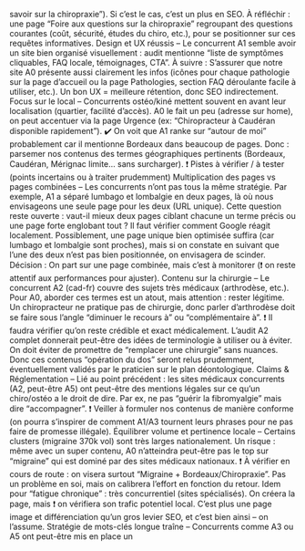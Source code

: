 savoir sur la chiropraxie”). Si c’est le cas, c’est un plus en SEO. À réfléchir : une page “Foire aux questions sur la chiropraxie” regroupant des questions courantes (coût, sécurité, études du chiro, etc.), pour se positionner sur ces requêtes informatives. Design et UX réussis – Le concurrent A1 semble avoir un site bien organisé visuellement : audit mentionne “liste de symptômes cliquables, FAQ locale, témoignages, CTA”. À suivre : S’assurer que notre site A0 présente aussi clairement les infos (icônes pour chaque pathologie sur la page d’accueil ou la page Pathologies, section FAQ déroulante facile à utiliser, etc.). Un bon UX = meilleure rétention, donc SEO indirectement. Focus sur le local – Concurrents ostéo/kiné mettent souvent en avant leur localisation (quartier, facilité d’accès). A0 le fait un peu (adresse sur home), on peut accentuer via la page Urgence (ex: “Chiropracteur à Caudéran disponible rapidement”). ✔️ On voit que A1 ranke sur “autour de moi” probablement car il mentionne Bordeaux dans beaucoup de pages. Donc : parsemer nos contenus des termes géographiques pertinents (Bordeaux, Caudéran, Mérignac limite… sans surcharger). ❗ Pistes à vérifier / à tester (points incertains ou à traiter prudemment) Multiplication des pages vs pages combinées – Les concurrents n’ont pas tous la même stratégie. Par exemple, A1 a séparé lumbago et lombalgie en deux pages, là où nous envisageons une seule page pour les deux (URL unique). Cette question reste ouverte : vaut-il mieux deux pages ciblant chacune un terme précis ou une page forte englobant tout ? Il faut vérifier comment Google réagit localement. Possiblement, une page unique bien optimisée suffira (car lumbago et lombalgie sont proches), mais si on constate en suivant que l’une des deux n’est pas bien positionnée, on envisagera de scinder. Décision : On part sur une page combinée, mais c’est à monitorer (❗ on reste attentif aux performances pour ajuster). Contenu sur la chirurgie – Le concurrent A2 (cad-fr) couvre des sujets très médicaux (arthrodèse, etc.). Pour A0, aborder ces termes est un atout, mais attention : rester légitime. Un chiropracteur ne pratique pas de chirurgie, donc parler d’arthrodèse doit se faire sous l’angle “diminuer le recours à” ou “complémentaire à”. ❗ Il faudra vérifier qu’on reste crédible et exact médicalement. L’audit A2 complet donnerait peut-être des idées de terminologie à utiliser ou à éviter. On doit éviter de promettre de “remplacer une chirurgie” sans nuances. Donc ces contenus “opération du dos” seront relus prudemment, éventuellement validés par le praticien sur le plan déontologique. Claims & Réglementation – Lié au point précédent : les sites médicaux concurrents (A2, peut-être A5) ont peut-être des mentions légales sur ce qu’un chiro/ostéo a le droit de dire. Par ex, ne pas “guérir la fibromyalgie” mais dire “accompagner”. ❗ Veiller à formuler nos contenus de manière conforme (on pourra s’inspirer de comment A1/A3 tournent leurs phrases pour ne pas faire de promesse illégale). Équilibrer volume et pertinence locale – Certains clusters (migraine 370k vol) sont très larges nationalement. Un risque : même avec un super contenu, A0 n’atteindra peut-être pas le top sur “migraine” qui est dominé par des sites médicaux nationaux. ❗ À vérifier en cours de route : on visera surtout “Migraine + Bordeaux/Chiropraxie”. Pas un problème en soi, mais on calibrera l’effort en fonction du retour. Idem pour “fatigue chronique” : très concurrentiel (sites spécialisés). On créera la page, mais ❗ on vérifiera son trafic potentiel local. C’est plus une page image et différenciation qu’un gros levier SEO, et c’est bien ainsi – on l’assume. Stratégie de mots-clés longue traîne – Concurrents comme A3 ou A5 ont peut-être mis en place un